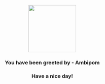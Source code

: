 <p align="center">
            <img src="https://raw.githubusercontent.com/PokeAPI/sprites/master/sprites/pokemon/424.png" width="150" height="150">
          </p>
          <h3 align="center">You have been greeted by - <b>Ambipom</b></h3>
          <h3 align="center">Have a nice day!</h3>
        